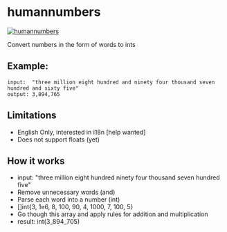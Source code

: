 # humannumbers
[![humannumbers](https://github.com/kmulvey/humannumbers/actions/workflows/release_build.yml/badge.svg)](https://github.com/kmulvey/humannumbers/actions/workflows/release_build.yml)

Convert numbers in the form of words to ints

## Example:
```
input:  "three million eight hundred and ninety four thousand seven hundred and sixty five"
output: 3,894,765
```

## Limitations
- English Only, interested in i18n [help wanted]
- Does not support floats (yet)

## How it works
- input: "three million eight hundred ninety four thousand seven hundred five"
- Remove unnecessary words (and)
- Parse each word into a number (int)
- []int{3, 1e6, 8, 100, 90, 4, 1000, 7, 100, 5}
- Go though this array and apply rules for addition and multiplication
- result: int(3_894_705)
